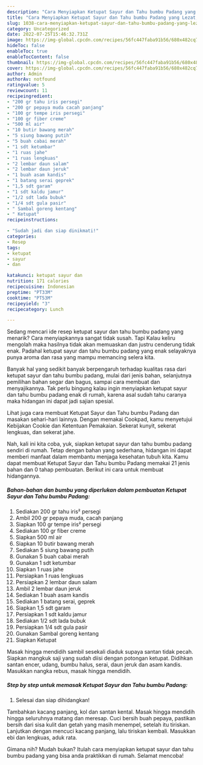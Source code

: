 ```yaml
---
description: "Cara Menyiapkan Ketupat Sayur dan Tahu bumbu Padang yang Lezat, Buat Buka Puasa}"
title: "Cara Menyiapkan Ketupat Sayur dan Tahu bumbu Padang yang Lezat, Buat Buka Puasa}"
slug: 1038-cara-menyiapkan-ketupat-sayur-dan-tahu-bumbu-padang-yang-lezat-buat-buka-puasa
category: Uncategorized
date: 2022-07-25T15:46:32.731Z
image: https://img-global.cpcdn.com/recipes/56fc447faba91b56/680x482cq70/ketupat-sayur-dan-tahu-bumbu-padang-foto-resep-utama.jpg
hideToc: false
enableToc: true
enableTocContent: false
thumbnail: https://img-global.cpcdn.com/recipes/56fc447faba91b56/680x482cq70/ketupat-sayur-dan-tahu-bumbu-padang-foto-resep-utama.jpg
cover: https://img-global.cpcdn.com/recipes/56fc447faba91b56/680x482cq70/ketupat-sayur-dan-tahu-bumbu-padang-foto-resep-utama.jpg
author: Admin
authorAv: notfound
ratingvalue: 5
reviewcount: 11
recipeingredient:
- "200 gr tahu iris persegi"
- "200 gr pepaya muda cacah panjang"
- "100 gr tempe iris persegi"
- "100 gr fiber creme"
- "500 ml air"
- "10 butir bawang merah"
- "5 siung bawang putih"
- "5 buah cabai merah"
- "1 sdt ketumbar"
- "1 ruas jahe"
- "1 ruas lengkuas"
- "2 lembar daun salam"
- "2 lembar daun jeruk"
- "1 buah asam kandis"
- "1 batang serai geprek"
- "1,5 sdt garam"
- "1 sdt kaldu jamur"
- "1/2 sdt lada bubuk"
- "1/4 sdt gula pasir"
- " Sambal goreng kentang"
- " Ketupat"
recipeinstructions:

- "Sudah jadi dan siap dinikmati!"
categories:
- Resep
tags:
- ketupat
- sayur
- dan

katakunci: ketupat sayur dan 
nutrition: 171 calories
recipecuisine: Indonesian
preptime: "PT33M"
cooktime: "PT53M"
recipeyield: "3"
recipecategory: Lunch

---
```



Sedang mencari ide resep ketupat sayur dan tahu bumbu padang yang menarik? Cara menyiapkannya sangat tidak susah. Tapi Kalau keliru mengolah maka hasilnya tidak akan memuaskan dan justru cenderung tidak enak. Padahal ketupat sayur dan tahu bumbu padang yang enak selayaknya punya aroma dan rasa yang mampu memancing selera kita.


Banyak hal yang sedikit banyak berpengaruh terhadap kualitas rasa dari ketupat sayur dan tahu bumbu padang, mulai dari jenis bahan, selanjutnya pemilihan bahan segar dan bagus, sampai cara membuat dan menyajikannya. Tak perlu bingung kalau ingin menyiapkan ketupat sayur dan tahu bumbu padang enak di rumah, karena asal sudah tahu caranya maka hidangan ini dapat jadi sajian spesial.

Lihat juga cara membuat Ketupat Sayur dan Tahu bumbu Padang dan masakan sehari-hari lainnya. Dengan memakai Cookpad, kamu menyetujui Kebijakan Cookie dan Ketentuan Pemakaian. Sekerat kunyit, sekerat lengkuas, dan sekerat jahe.


Nah, kali ini kita coba, yuk, siapkan ketupat sayur dan tahu bumbu padang sendiri di rumah. Tetap dengan bahan yang sederhana, hidangan ini dapat memberi manfaat dalam membantu menjaga kesehatan tubuh kita. Kamu dapat membuat Ketupat Sayur dan Tahu bumbu Padang memakai 21 jenis bahan dan 0 tahap pembuatan. Berikut ini cara untuk membuat hidangannya.

<!--inarticleads1-->

##### Bahan-bahan dan bumbu yang diperlukan dalam pembuatan Ketupat Sayur dan Tahu bumbu Padang:

1. Sediakan 200 gr tahu iris² persegi
1. Ambil 200 gr pepaya muda, cacah panjang
1. Siapkan 100 gr tempe iris² persegi
1. Sediakan 100 gr fiber creme
1. Siapkan 500 ml air
1. Siapkan 10 butir bawang merah
1. Sediakan 5 siung bawang putih
1. Gunakan 5 buah cabai merah
1. Gunakan 1 sdt ketumbar
1. Siapkan 1 ruas jahe
1. Persiapkan 1 ruas lengkuas
1. Persiapkan 2 lembar daun salam
1. Ambil 2 lembar daun jeruk
1. Sediakan 1 buah asam kandis
1. Sediakan 1 batang serai, geprek
1. Siapkan 1,5 sdt garam
1. Persiapkan 1 sdt kaldu jamur
1. Sediakan 1/2 sdt lada bubuk
1. Persiapkan 1/4 sdt gula pasir
1. Gunakan  Sambal goreng kentang
1. Siapkan  Ketupat


Masak hingga mendidih sambil sesekali diaduk supaya santan tidak pecah. Siapkan mangkuk saji yang sudah diisi dengan potongan ketupat. Didihkan santan encer, udang, bumbu halus, serai, daun jeruk dan asam kandis. Masukkan nangka rebus, masak hingga mendidih. 

<!--inarticleads2-->

##### Step by step untuk memasak Ketupat Sayur dan Tahu bumbu Padang:


1. Selesai dan siap dihidangkan!

Tambahkan kacang panjang, kol dan santan kental. Masak hingga mendidih hingga seluruhnya matang dan meresap. Cuci bersih buah pepaya, pastikan bersih dari sisa kulit dan getah yang masih menempel, setelah itu tiriskan. Lanjutkan dengan mencuci kacang panjang, lalu tiriskan kembali. Masukkan ebi dan lengkuas, aduk rata. 

Gimana nih? Mudah bukan? Itulah cara menyiapkan ketupat sayur dan tahu bumbu padang yang bisa anda praktikkan di rumah. Selamat mencoba!
